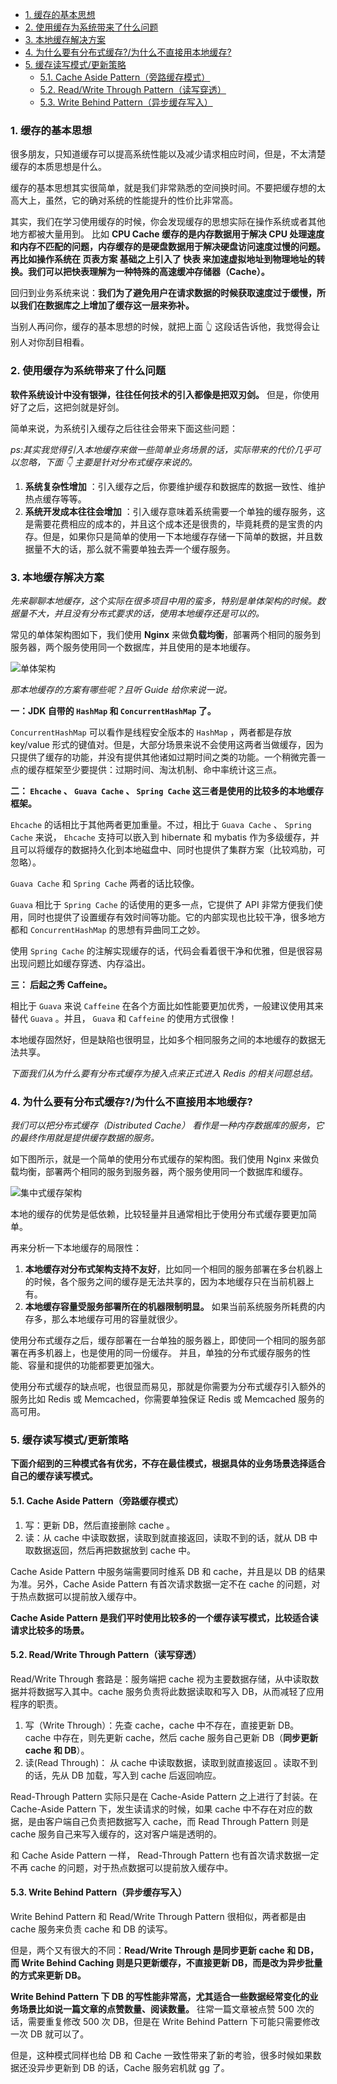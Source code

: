 

<!-- @import "[TOC]" {cmd="toc" depthFrom=1 depthTo=6 orderedList=false} -->

<!-- code_chunk_output -->

- [1. 缓存的基本思想](#1-缓存的基本思想)
- [2. 使用缓存为系统带来了什么问题](#2-使用缓存为系统带来了什么问题)
- [3. 本地缓存解决方案](#3-本地缓存解决方案)
- [4. 为什么要有分布式缓存?/为什么不直接用本地缓存?](#4-为什么要有分布式缓存为什么不直接用本地缓存)
- [5. 缓存读写模式/更新策略](#5-缓存读写模式更新策略)
  - [5.1. Cache Aside Pattern（旁路缓存模式）](#51-cache-aside-pattern旁路缓存模式)
  - [5.2. Read/Write Through Pattern（读写穿透）](#52-readwrite-through-pattern读写穿透)
  - [5.3. Write Behind Pattern（异步缓存写入）](#53-write-behind-pattern异步缓存写入)

<!-- /code_chunk_output -->


### 1. 缓存的基本思想

很多朋友，只知道缓存可以提高系统性能以及减少请求相应时间，但是，不太清楚缓存的本质思想是什么。

缓存的基本思想其实很简单，就是我们非常熟悉的空间换时间。不要把缓存想的太高大上，虽然，它的确对系统的性能提升的性价比非常高。

其实，我们在学习使用缓存的时候，你会发现缓存的思想实际在操作系统或者其他地方都被大量用到。 比如 **CPU Cache 缓存的是内存数据用于解决 CPU 处理速度和内存不匹配的问题，内存缓存的是硬盘数据用于解决硬盘访问速度过慢的问题。** **再比如操作系统在 页表方案 基础之上引入了 快表 来加速虚拟地址到物理地址的转换。我们可以把快表理解为一种特殊的高速缓冲存储器（Cache）。**

回归到业务系统来说：**我们为了避免用户在请求数据的时候获取速度过于缓慢，所以我们在数据库之上增加了缓存这一层来弥补。**

当别人再问你，缓存的基本思想的时候，就把上面 👆 这段话告诉他，我觉得会让别人对你刮目相看。

### 2. 使用缓存为系统带来了什么问题

**软件系统设计中没有银弹，往往任何技术的引入都像是把双刃剑。** 但是，你使用好了之后，这把剑就是好剑。

简单来说，为系统引入缓存之后往往会带来下面这些问题：

_ps:其实我觉得引入本地缓存来做一些简单业务场景的话，实际带来的代价几乎可以忽略，下面 👇 主要是针对分布式缓存来说的。_

1. **系统复杂性增加** ：引入缓存之后，你要维护缓存和数据库的数据一致性、维护热点缓存等等。
2. **系统开发成本往往会增加** ：引入缓存意味着系统需要一个单独的缓存服务，这是需要花费相应的成本的，并且这个成本还是很贵的，毕竟耗费的是宝贵的内存。但是，如果你只是简单的使用一下本地缓存存储一下简单的数据，并且数据量不大的话，那么就不需要单独去弄一个缓存服务。

### 3. 本地缓存解决方案

_先来聊聊本地缓存，这个实际在很多项目中用的蛮多，特别是单体架构的时候。数据量不大，并且没有分布式要求的话，使用本地缓存还是可以的。_

常见的单体架构图如下，我们使用 **Nginx** 来做**负载均衡**，部署两个相同的服务到服务器，两个服务使用同一个数据库，并且使用的是本地缓存。

![单体架构](./images/redis-all/单体架构.png)

_那本地缓存的方案有哪些呢？且听 Guide 给你来说一说。_

**一：JDK 自带的 `HashMap` 和 `ConcurrentHashMap` 了。**

`ConcurrentHashMap` 可以看作是线程安全版本的 `HashMap` ，两者都是存放 key/value 形式的键值对。但是，大部分场景来说不会使用这两者当做缓存，因为只提供了缓存的功能，并没有提供其他诸如过期时间之类的功能。一个稍微完善一点的缓存框架至少要提供：过期时间、淘汰机制、命中率统计这三点。

**二： `Ehcache` 、 `Guava Cache` 、 `Spring Cache` 这三者是使用的比较多的本地缓存框架。**

`Ehcache` 的话相比于其他两者更加重量。不过，相比于 `Guava Cache` 、 `Spring Cache` 来说， `Ehcache` 支持可以嵌入到 hibernate 和 mybatis 作为多级缓存，并且可以将缓存的数据持久化到本地磁盘中、同时也提供了集群方案（比较鸡肋，可忽略）。

`Guava Cache` 和 `Spring Cache` 两者的话比较像。

`Guava` 相比于 `Spring Cache` 的话使用的更多一点，它提供了 API 非常方便我们使用，同时也提供了设置缓存有效时间等功能。它的内部实现也比较干净，很多地方都和 `ConcurrentHashMap` 的思想有异曲同工之妙。

使用 `Spring Cache` 的注解实现缓存的话，代码会看着很干净和优雅，但是很容易出现问题比如缓存穿透、内存溢出。

**三： 后起之秀 Caffeine。**

相比于 `Guava` 来说 `Caffeine` 在各个方面比如性能要更加优秀，一般建议使用其来替代 `Guava` 。并且， `Guava` 和 `Caffeine` 的使用方式很像！

本地缓存固然好，但是缺陷也很明显，比如多个相同服务之间的本地缓存的数据无法共享。

_下面我们从为什么要有分布式缓存为接入点来正式进入 Redis 的相关问题总结。_

### 4. 为什么要有分布式缓存?/为什么不直接用本地缓存?

_我们可以把分布式缓存（Distributed Cache） 看作是一种内存数据库的服务，它的最终作用就是提供缓存数据的服务。_

如下图所示，就是一个简单的使用分布式缓存的架构图。我们使用 Nginx 来做负载均衡，部署两个相同的服务到服务器，两个服务使用同一个数据库和缓存。

![集中式缓存架构](./images/redis-all/集中式缓存架构.png)

本地的缓存的优势是低依赖，比较轻量并且通常相比于使用分布式缓存要更加简单。

再来分析一下本地缓存的局限性：

1. **本地缓存对分布式架构支持不友好**，比如同一个相同的服务部署在多台机器上的时候，各个服务之间的缓存是无法共享的，因为本地缓存只在当前机器上有。
2. **本地缓存容量受服务部署所在的机器限制明显。** 如果当前系统服务所耗费的内存多，那么本地缓存可用的容量就很少。

使用分布式缓存之后，缓存部署在一台单独的服务器上，即使同一个相同的服务部署在再多机器上，也是使用的同一份缓存。 并且，单独的分布式缓存服务的性能、容量和提供的功能都要更加强大。

使用分布式缓存的缺点呢，也很显而易见，那就是你需要为分布式缓存引入额外的服务比如 Redis 或 Memcached，你需要单独保证 Redis 或 Memcached 服务的高可用。

### 5. 缓存读写模式/更新策略

**下面介绍到的三种模式各有优劣，不存在最佳模式，根据具体的业务场景选择适合自己的缓存读写模式。**

#### 5.1. Cache Aside Pattern（旁路缓存模式）

1. 写：更新 DB，然后直接删除 cache 。
2. 读：从 cache 中读取数据，读取到就直接返回，读取不到的话，就从 DB 中取数据返回，然后再把数据放到 cache 中。

Cache Aside Pattern 中服务端需要同时维系 DB 和 cache，并且是以 DB 的结果为准。另外，Cache Aside Pattern 有首次请求数据一定不在 cache 的问题，对于热点数据可以提前放入缓存中。

**Cache Aside Pattern 是我们平时使用比较多的一个缓存读写模式，比较适合读请求比较多的场景。**

#### 5.2. Read/Write Through Pattern（读写穿透）

Read/Write Through 套路是：服务端把 cache 视为主要数据存储，从中读取数据并将数据写入其中。cache 服务负责将此数据读取和写入 DB，从而减轻了应用程序的职责。

1. 写（Write Through）：先查 cache，cache 中不存在，直接更新 DB。 cache 中存在，则先更新 cache，然后 cache 服务自己更新 DB（**同步更新 cache 和 DB**）。
2. 读(Read Through)： 从 cache 中读取数据，读取到就直接返回 。读取不到的话，先从 DB 加载，写入到 cache 后返回响应。

Read-Through Pattern 实际只是在 Cache-Aside Pattern 之上进行了封装。在 Cache-Aside Pattern 下，发生读请求的时候，如果 cache 中不存在对应的数据，是由客户端自己负责把数据写入 cache，而 Read Through Pattern 则是 cache 服务自己来写入缓存的，这对客户端是透明的。

和 Cache Aside Pattern 一样， Read-Through Pattern 也有首次请求数据一定不再 cache 的问题，对于热点数据可以提前放入缓存中。

#### 5.3. Write Behind Pattern（异步缓存写入）

Write Behind Pattern 和 Read/Write Through Pattern 很相似，两者都是由 cache 服务来负责 cache 和 DB 的读写。

但是，两个又有很大的不同：**Read/Write Through 是同步更新 cache 和 DB，而 Write Behind Caching 则是只更新缓存，不直接更新 DB，而是改为异步批量的方式来更新 DB。**

**Write Behind Pattern 下 DB 的写性能非常高，尤其适合一些数据经常变化的业务场景比如说一篇文章的点赞数量、阅读数量。** 往常一篇文章被点赞 500 次的话，需要重复修改 500 次 DB，但是在 Write Behind Pattern 下可能只需要修改一次 DB 就可以了。

但是，这种模式同样也给 DB 和 Cache 一致性带来了新的考验，很多时候如果数据还没异步更新到 DB 的话，Cache 服务宕机就 gg 了。